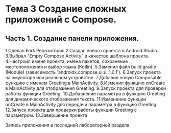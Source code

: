 # Тема 3 Создание сложных приложений c Compose.
## Часть 1. Создание панели приложения.

1.Сделал Fork Репозитория
2.Создал нового проекта в Android Studio.
3.Выбрал "Empty Compose Activity" в качестве шаблона проекта.
4.Настроил именя проекта, имена пакетов, сохранение местоположения и выбор языка (Kotlin).
5.Заменил файл build.gradle (Module) (зависимость 'androidx.compose.ui:ui:1.0.1').
6.Запуск проекта на эмуляторе или реальном устройстве.
7.Добавил новую Composable функцию с именем Greeting в MainActivity.
8.Изменил функцию onCreate в MainActivity для отображения Greeting.
9.Запуск проекта для проверки работы функции Greeting.
10.Добавление параметра в функцию Greeting для динамического отображения текста.
11.Изменение функции onCreate в MainActivity для передачи параметра в функцию Greeting.
12.Запуск проекта для проверки работы функции Greeting с параметром.
13.Завершение проекта

Запись приложения в последней лабораторной раздела